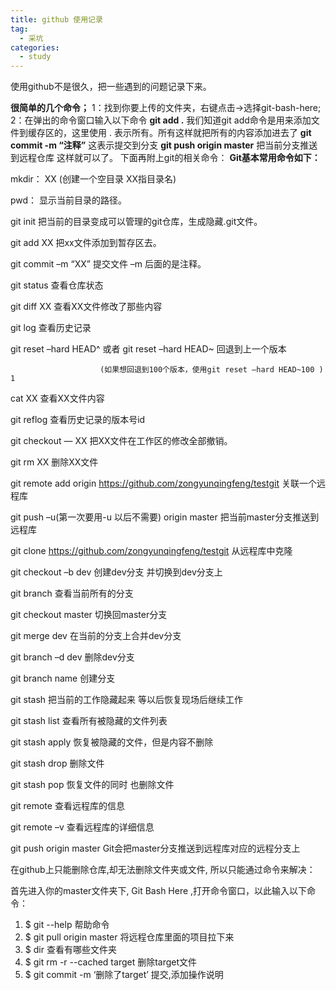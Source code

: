 ```yaml
---
title: github 使用记录
tag:
  - 采坑
categories:
  - study
---
```


使用github不是很久，把一些遇到的问题记录下来。

**很简单的几个命令；**
1：找到你要上传的文件夹，右键点击->选择git-bash-here;
2：在弹出的命令窗口输入以下命令
**git add .**
我们知道git add命令是用来添加文件到缓存区的，这里使用 . 表示所有。所有这样就把所有的内容添加进去了
**git commit -m “注释”**
这表示提交到分支
**git push origin master**
把当前分支推送到远程仓库
这样就可以了。
下面再附上git的相关命令：
**Git基本常用命令如下：**

mkdir： XX (创建一个空目录 XX指目录名)

pwd： 显示当前目录的路径。

git init 把当前的目录变成可以管理的git仓库，生成隐藏.git文件。

git add XX 把xx文件添加到暂存区去。

git commit –m “XX” 提交文件 –m 后面的是注释。

git status 查看仓库状态

git diff XX 查看XX文件修改了那些内容

git log 查看历史记录

git reset –hard HEAD^ 或者 git reset –hard HEAD~ 回退到上一个版本

```
                    (如果想回退到100个版本，使用git reset –hard HEAD~100 )
1
```

cat XX 查看XX文件内容

git reflog 查看历史记录的版本号id

git checkout — XX 把XX文件在工作区的修改全部撤销。

git rm XX 删除XX文件

git remote add origin https://github.com/zongyunqingfeng/testgit 关联一个远程库

git push –u(第一次要用-u 以后不需要) origin master 把当前master分支推送到远程库

git clone https://github.com/zongyunqingfeng/testgit 从远程库中克隆

git checkout –b dev 创建dev分支 并切换到dev分支上

git branch 查看当前所有的分支

git checkout master 切换回master分支

git merge dev 在当前的分支上合并dev分支

git branch –d dev 删除dev分支

git branch name 创建分支

git stash 把当前的工作隐藏起来 等以后恢复现场后继续工作

git stash list 查看所有被隐藏的文件列表

git stash apply 恢复被隐藏的文件，但是内容不删除

git stash drop 删除文件

git stash pop 恢复文件的同时 也删除文件

git remote 查看远程库的信息

git remote –v 查看远程库的详细信息

git push origin master Git会把master分支推送到远程库对应的远程分支上



在github上只能删除仓库,却无法删除文件夹或文件, 所以只能通过命令来解决：

首先进入你的master文件夹下, Git Bash Here ,打开命令窗口，以此输入以下命令：

1. $ git --help 帮助命令
2. $ git pull origin master 将远程仓库里面的项目拉下来
3. $ dir 查看有哪些文件夹
4. $ git rm -r --cached target 删除target文件
5. $ git commit -m ‘删除了target’ 提交,添加操作说明